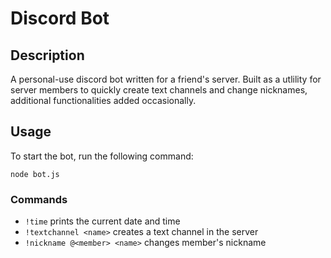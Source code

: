 # Discord Bot

## Description
A personal-use discord bot written for a friend's server. Built as a utlility for server members to quickly create text channels and change nicknames, additional functionalities added occasionally.

## Usage
To start the bot, run the following command:
```
node bot.js
```

### Commands

- ``!time`` prints the current date and time
- ``!textchannel <name>`` creates a text channel in the server
- ``!nickname @<member> <name>`` changes member's nickname  
